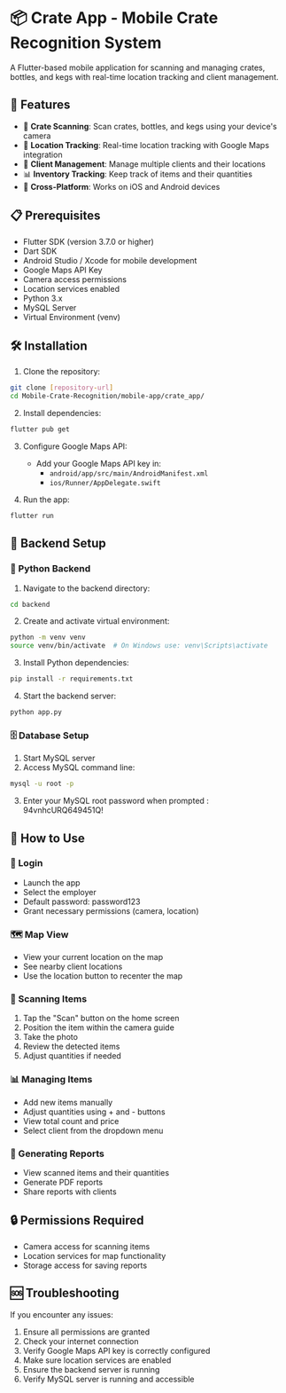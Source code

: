 # 📦 Crate App - Mobile Crate Recognition System

A Flutter-based mobile application for scanning and managing crates, bottles, and kegs with real-time location tracking and client management.

## 🚀 Features

- 📸 **Crate Scanning**: Scan crates, bottles, and kegs using your device's camera
- 📍 **Location Tracking**: Real-time location tracking with Google Maps integration
- 👥 **Client Management**: Manage multiple clients and their locations
- 📊 **Inventory Tracking**: Keep track of items and their quantities
- 📱 **Cross-Platform**: Works on iOS and Android devices

## 📋 Prerequisites

- Flutter SDK (version 3.7.0 or higher)
- Dart SDK
- Android Studio / Xcode for mobile development
- Google Maps API Key
- Camera access permissions
- Location services enabled
- Python 3.x
- MySQL Server
- Virtual Environment (venv)

## 🛠️ Installation

1. Clone the repository:
```bash
git clone [repository-url]
cd Mobile-Crate-Recognition/mobile-app/crate_app/
```

2. Install dependencies:
```bash
flutter pub get
```

3. Configure Google Maps API:
   - Add your Google Maps API key in:
     - `android/app/src/main/AndroidManifest.xml`
     - `ios/Runner/AppDelegate.swift`

4. Run the app:
```bash
flutter run
```

## 🔧 Backend Setup

### 🐍 Python Backend
1. Navigate to the backend directory:
```bash
cd backend
```

2. Create and activate virtual environment:
```bash
python -m venv venv
source venv/bin/activate  # On Windows use: venv\Scripts\activate
```

3. Install Python dependencies:
```bash
pip install -r requirements.txt
```

4. Start the backend server:
```bash
python app.py
```

### 🗄️ Database Setup
1. Start MySQL server
2. Access MySQL command line:
```bash
mysql -u root -p
```
3. Enter your MySQL root password when prompted : 94vnhcURQ649451Q!

## 📱 How to Use

### 🔐 Login
- Launch the app
- Select the employer
- Default password: password123
- Grant necessary permissions (camera, location)

### 🗺️ Map View
- View your current location on the map
- See nearby client locations
- Use the location button to recenter the map

### 📸 Scanning Items
1. Tap the "Scan" button on the home screen
2. Position the item within the camera guide
3. Take the photo
4. Review the detected items
5. Adjust quantities if needed

### 📊 Managing Items
- Add new items manually
- Adjust quantities using + and - buttons
- View total count and price
- Select client from the dropdown menu

### 📄 Generating Reports
- View scanned items and their quantities
- Generate PDF reports
- Share reports with clients

## 🔒 Permissions Required

- Camera access for scanning items
- Location services for map functionality
- Storage access for saving reports

## 🆘 Troubleshooting

If you encounter any issues:
1. Ensure all permissions are granted
2. Check your internet connection
3. Verify Google Maps API key is correctly configured
4. Make sure location services are enabled
5. Ensure the backend server is running
6. Verify MySQL server is running and accessible
